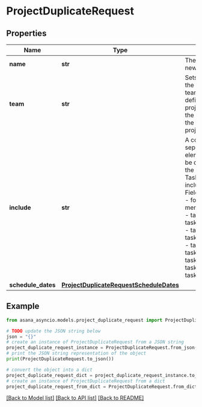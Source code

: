 # ProjectDuplicateRequest


## Properties

Name | Type | Description | Notes
------------ | ------------- | ------------- | -------------
**name** | **str** | The name of the new project. | 
**team** | **str** | Sets the team of the new project. If team is not defined, the new project will be in the same team as the the original project. | [optional] 
**include** | **str** | A comma-separated list of elements that will be duplicated to the new project. Tasks are always included. ##### Fields - allocations - forms - members - notes - task_assignee - task_attachments - task_dates - task_dependencies - task_followers - task_notes - task_projects - task_subtasks - task_tags | [optional] 
**schedule_dates** | [**ProjectDuplicateRequestScheduleDates**](ProjectDuplicateRequestScheduleDates.md) |  | [optional] 

## Example

```python
from asana_asyncio.models.project_duplicate_request import ProjectDuplicateRequest

# TODO update the JSON string below
json = "{}"
# create an instance of ProjectDuplicateRequest from a JSON string
project_duplicate_request_instance = ProjectDuplicateRequest.from_json(json)
# print the JSON string representation of the object
print(ProjectDuplicateRequest.to_json())

# convert the object into a dict
project_duplicate_request_dict = project_duplicate_request_instance.to_dict()
# create an instance of ProjectDuplicateRequest from a dict
project_duplicate_request_from_dict = ProjectDuplicateRequest.from_dict(project_duplicate_request_dict)
```
[[Back to Model list]](../README.md#documentation-for-models) [[Back to API list]](../README.md#documentation-for-api-endpoints) [[Back to README]](../README.md)


